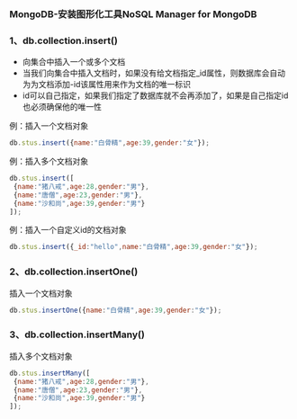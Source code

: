 ### MongoDB-安装图形化工具NoSQL Manager for MongoDB

### 1、db.collection.insert() 

- 向集合中插入一个或多个文档
- 当我们向集合中插入文档时，如果没有给文档指定_id属性，则数据库会自动为为文档添加-id该属性用来作为文档的唯一标识
- id可以自己指定，如果我们指定了数据库就不会再添加了，如果是自己指定id也必须确保他的唯一性

例：插入一个文档对象

```js
db.stus.insert({name:"白骨精",age:39,gender:"女"});
```

例：插入多个文档对象

```js
db.stus.insert([
 {name:"猪八戒",age:28,gender:"男"},
 {name:"唐僧",age:23,gender:"男"},
 {name:"沙和尚",age:39,gender:"男"}
]);
```

例：插入一个自定义id的文档对象

```js
db.stus.insert({_id:"hello",name:"白骨精",age:39,gender:"女"});
```

### 2、db.collection.insertOne()

插入一个文档对象

```js
db.stus.insertOne({name:"白骨精",age:39,gender:"女"});
```



### 3、db.collection.insertMany()

插入多个文档对象

```js
db.stus.insertMany([
 {name:"猪八戒",age:28,gender:"男"},
 {name:"唐僧",age:23,gender:"男"},
 {name:"沙和尚",age:39,gender:"男"}
]);
```

